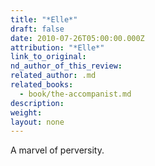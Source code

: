 ```yaml
---
title: "*Elle*"
draft: false
date: 2010-07-26T05:00:00.000Z
attribution: "*Elle*"
link_to_original:
nd_author_of_this_review:
related_author: .md
related_books:
  - book/the-accompanist.md
description:
weight:
layout: none
---
```

A marvel of perversity.

